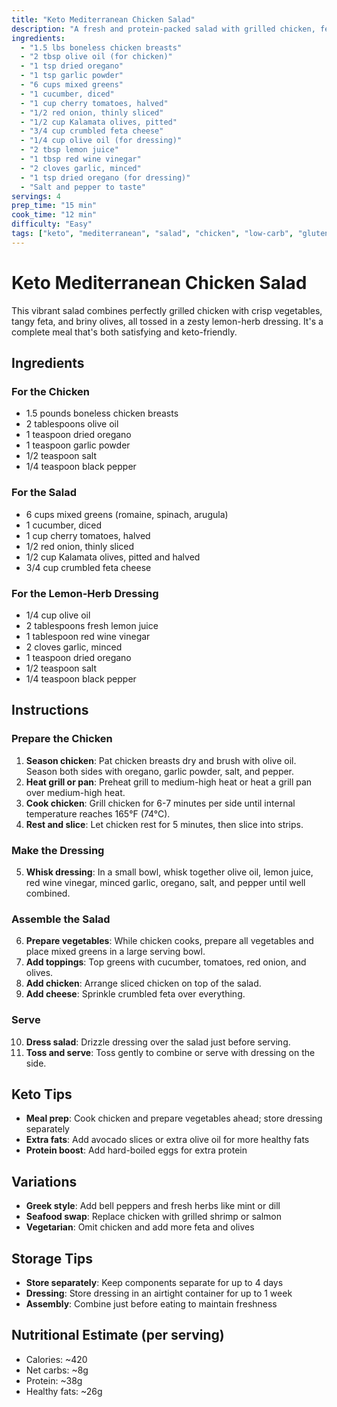 ```yaml
---
title: "Keto Mediterranean Chicken Salad"
description: "A fresh and protein-packed salad with grilled chicken, feta, olives, and a tangy lemon-herb dressing"
ingredients:
  - "1.5 lbs boneless chicken breasts"
  - "2 tbsp olive oil (for chicken)"
  - "1 tsp dried oregano"
  - "1 tsp garlic powder"
  - "6 cups mixed greens"
  - "1 cucumber, diced"
  - "1 cup cherry tomatoes, halved"
  - "1/2 red onion, thinly sliced"
  - "1/2 cup Kalamata olives, pitted"
  - "3/4 cup crumbled feta cheese"
  - "1/4 cup olive oil (for dressing)"
  - "2 tbsp lemon juice"
  - "1 tbsp red wine vinegar"
  - "2 cloves garlic, minced"
  - "1 tsp dried oregano (for dressing)"
  - "Salt and pepper to taste"
servings: 4
prep_time: "15 min"
cook_time: "12 min"
difficulty: "Easy"
tags: ["keto", "mediterranean", "salad", "chicken", "low-carb", "gluten-free", "high-protein"]
---
```


# Keto Mediterranean Chicken Salad

This vibrant salad combines perfectly grilled chicken with crisp vegetables, tangy feta, and briny olives, all tossed in a zesty lemon-herb dressing. It's a complete meal that's both satisfying and keto-friendly.

## Ingredients

### For the Chicken
- 1.5 pounds boneless chicken breasts
- 2 tablespoons olive oil
- 1 teaspoon dried oregano
- 1 teaspoon garlic powder
- 1/2 teaspoon salt
- 1/4 teaspoon black pepper

### For the Salad
- 6 cups mixed greens (romaine, spinach, arugula)
- 1 cucumber, diced
- 1 cup cherry tomatoes, halved
- 1/2 red onion, thinly sliced
- 1/2 cup Kalamata olives, pitted and halved
- 3/4 cup crumbled feta cheese

### For the Lemon-Herb Dressing
- 1/4 cup olive oil
- 2 tablespoons fresh lemon juice
- 1 tablespoon red wine vinegar
- 2 cloves garlic, minced
- 1 teaspoon dried oregano
- 1/2 teaspoon salt
- 1/4 teaspoon black pepper

## Instructions

### Prepare the Chicken
1. **Season chicken**: Pat chicken breasts dry and brush with olive oil. Season both sides with oregano, garlic powder, salt, and pepper.
2. **Heat grill or pan**: Preheat grill to medium-high heat or heat a grill pan over medium-high heat.
3. **Cook chicken**: Grill chicken for 6-7 minutes per side until internal temperature reaches 165°F (74°C).
4. **Rest and slice**: Let chicken rest for 5 minutes, then slice into strips.

### Make the Dressing
5. **Whisk dressing**: In a small bowl, whisk together olive oil, lemon juice, red wine vinegar, minced garlic, oregano, salt, and pepper until well combined.

### Assemble the Salad
6. **Prepare vegetables**: While chicken cooks, prepare all vegetables and place mixed greens in a large serving bowl.
7. **Add toppings**: Top greens with cucumber, tomatoes, red onion, and olives.
8. **Add chicken**: Arrange sliced chicken on top of the salad.
9. **Add cheese**: Sprinkle crumbled feta over everything.

### Serve
10. **Dress salad**: Drizzle dressing over the salad just before serving.
11. **Toss and serve**: Toss gently to combine or serve with dressing on the side.

## Keto Tips

- **Meal prep**: Cook chicken and prepare vegetables ahead; store dressing separately
- **Extra fats**: Add avocado slices or extra olive oil for more healthy fats
- **Protein boost**: Add hard-boiled eggs for extra protein

## Variations

- **Greek style**: Add bell peppers and fresh herbs like mint or dill
- **Seafood swap**: Replace chicken with grilled shrimp or salmon
- **Vegetarian**: Omit chicken and add more feta and olives

## Storage Tips

- **Store separately**: Keep components separate for up to 4 days
- **Dressing**: Store dressing in an airtight container for up to 1 week
- **Assembly**: Combine just before eating to maintain freshness

## Nutritional Estimate (per serving)
- Calories: ~420
- Net carbs: ~8g
- Protein: ~38g
- Healthy fats: ~26g
